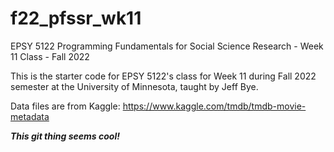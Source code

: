 # f22_pfssr_wk11
EPSY 5122 Programming Fundamentals for Social Science Research - Week 11 Class - Fall 2022

This is the starter code for EPSY 5122's class for Week 11 during Fall 2022 semester at the University of Minnesota, taught by Jeff Bye.

Data files are from Kaggle: https://www.kaggle.com/tmdb/tmdb-movie-metadata

***This git thing seems cool!***
